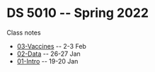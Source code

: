# DS 5010 -- Spring 2022

Class notes

* [03-Vaccines](03-Vaccines.md) -- 2-3 Feb
* [02-Data](02-Data.md) -- 26-27 Jan
* [01-Intro](01-Intro.md) -- 19-20 Jan

